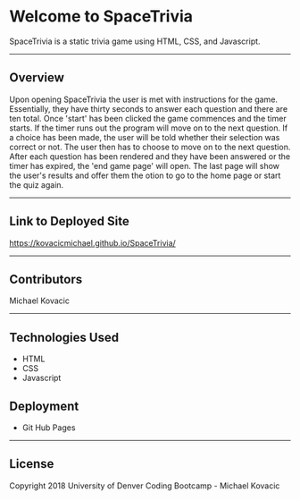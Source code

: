 # Welcome to SpaceTrivia
SpaceTrivia is a static trivia game using HTML, CSS, and Javascript.

***

## Overview
Upon opening SpaceTrivia the user is met with instructions for the game.  Essentially, they have thirty seconds to answer each question and there are ten total.  Once 'start' has been clicked the game commences and the timer starts.  If the timer runs out the program will move on to the next question.  If a choice has been made, the user will be told whether their selection was correct or not.  The user then has to choose to move on to the next question.  After each question has been rendered and they have been answered or the timer has expired, the 'end game page' will open.  The last page will show the user's results and offer them the otion to go to the home page or start the quiz again.

***

## Link to Deployed Site
https://kovacicmichael.github.io/SpaceTrivia/


***

## Contributors
Michael Kovacic

***

## Technologies Used
* HTML
* CSS
* Javascript

## Deployment
* Git Hub Pages

***

## License
Copyright 2018 University of Denver Coding Bootcamp - Michael Kovacic

